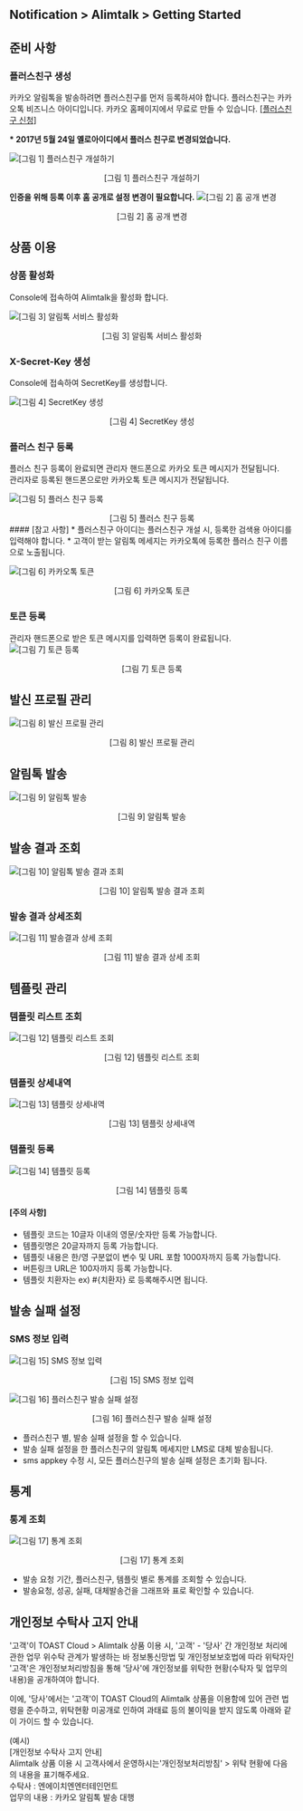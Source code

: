 ## Notification > Alimtalk > Getting Started

## 준비 사항
### 플러스친구 생성
카카오 알림톡을 발송하려면 플러스친구를 먼저 등록하셔야 합니다. 플러스친구는 카카오톡 비즈니스 아이디입니다. 카카오 홈페이지에서 무료로 만들 수 있습니다. <a target="_blank" href="https://center-pf.kakao.com">[플러스친구 신청]</a>

<b>* 2017년 5월 24일 옐로아이디에서 플러스 친구로 변경되었습니다.</b>

![[그림 1] 플러스친구 개설하기](http://static.toastoven.net/prod_alimtalk/img01.png)
<center>[그림 1] 플러스친구 개설하기</center>

<b>인증을 위해 등록 이후 홈 공개로 설정 변경이 필요합니다.</b>
![[그림 2] 홈 공개 변경](http://static.toastoven.net/prod_alimtalk/img02.png)
<center>[그림 2] 홈 공개 변경</center>

## 상품 이용

### 상품 활성화

Console에 접속하여 Alimtalk을 활성화 합니다.

![[그림 3] 알림톡 서비스 활성화](http://static.toastoven.net/prod_alimtalk/img03.png)
<center>[그림 3] 알림톡 서비스 활성화</center>

### X-Secret-Key 생성
Console에 접속하여 SecretKey를 생성합니다.

![[그림 4] SecretKey 생성](http://static.toastoven.net/prod_alimtalk/img04.png)
<center>[그림 4] SecretKey 생성</center>

### 플러스 친구 등록
플러스 친구 등록이 완료되면 관리자 핸드폰으로 카카오 토큰 메시지가 전달됩니다.<br>
관리자로 등록된 핸드폰으로만 카카오톡 토큰 메시지가 전달됩니다.

![[그림 5] 플러스 친구 등록](http://static.toastoven.net/prod_alimtalk/image05.png)
<center>[그림 5] 플러스 친구 등록</center>
#### [참고 사항]
* 플러스친구 아이디는 플러스친구 개설 시, 등록한 검색용 아이디를 입력해야 합니다.
* 고객이 받는 알림톡 메세지는 카카오톡에 등록한 플러스 친구 이름으로 노출됩니다.

![[그림 6] 카카오톡 토큰](http://static.toastoven.net/prod_alimtalk/img06.png)
<center>[그림 6] 카카오톡 토큰</center>

### 토큰 등록
관리자 핸드폰으로 받은 토큰 메시지를 입력하면 등록이 완료됩니다.
![[그림 7] 토큰 등록](http://static.toastoven.net/prod_alimtalk/image07.png)
<center>[그림 7] 토큰 등록</center>

## 발신 프로필 관리
![[그림 8] 발신 프로필 관리](http://static.toastoven.net/prod_alimtalk/image08.png)
<center>[그림 8] 발신 프로필 관리</center>

## 알림톡 발송
![[그림 9] 알림톡 발송](http://static.toastoven.net/prod_alimtalk/imgage09.png)
<center>[그림 9] 알림톡 발송</center>

## 발송 결과 조회
![[그림 10] 알림톡 발송 결과 조회](http://static.toastoven.net/prod_alimtalk/image10.png)
<center>[그림 10] 알림톡 발송 결과 조회</center>

### 발송 결과 상세조회
![[그림 11] 발송결과 상세 조회](http://static.toastoven.net/prod_alimtalk/image11.png)
<center>[그림 11] 발송 결과 상세 조회</center>

## 템플릿 관리
### 템플릿 리스트 조회
![[그림 12] 템플릿 리스트 조회](http://static.toastoven.net/prod_alimtalk/image12.png)
<center>[그림 12] 템플릿 리스트 조회</center>

### 템플릿 상세내역
![[그림 13] 템플릿 상세내역](http://static.toastoven.net/prod_alimtalk/image13.png)
<center>[그림 13] 템플릿 상세내역</center>

### 템플릿 등록
![[그림 14] 템플릿 등록](http://static.toastoven.net/prod_alimtalk/image14.png)
<center>[그림 14] 템플릿 등록</center>

#### [주의 사항]
* 템플릿 코드는 10글자 이내의 영문/숫자만 등록 가능합니다.
* 템플릿명은 20글자까지 등록 가능합니다.
* 템플릿 내용은 한/영 구분없이 변수 및 URL 포함 1000자까지 등록 가능합니다.
* 버튼링크 URL은 100자까지 등록 가능합니다.
* 템플릿 치환자는 ex) #{치환자} 로 등록해주시면 됩니다.


## 발송 실패 설정
### SMS 정보 입력
![[그림 15] SMS 정보 입력 ](http://static.toastoven.net/prod_alimtalk/image15.png)
<center>[그림 15] SMS 정보 입력</center>

![[그림 16] 플러스친구 발송 실패 설정 ](http://static.toastoven.net/prod_alimtalk/image16.png)
<center>[그림 16] 플러스친구 발송 실패 설정</center>

* 플러스친구 별, 발송 실패 설정을 할 수 있습니다.
* 발송 실패 설정을 한 플러스친구의 알림톡 메세지만 LMS로 대체 발송됩니다.
* sms appkey 수정 시, 모든 플러스친구의 발송 실패 설정은 초기화 됩니다.

## 통계
### 통계 조회
![[그림 17] 통계 조회 ](http://static.toastoven.net/prod_alimtalk/image17.png)
<center>[그림 17] 통계 조회</center>

* 발송 요청 기간, 플러스친구, 템플릿 별로 통계를 조회할 수 있습니다.
* 발송요청, 성공, 실패, 대체발송건을 그래프와 표로 확인할 수 있습니다.

## 개인정보 수탁사 고지 안내
'고객'이 TOAST Cloud > Alimtalk 상품 이용 시, '고객' - '당사' 간 개인정보 처리에 관한 업무 위수탁 관계가 발생하는 바 정보통신망법 및 개인정보보호법에 따라 위탁자인 '고객'은 개인정보처리방침을 통해 '당사'에 개인정보를 위탁한 현황(수탁자 및 업무의내용)을 공개하여야 합니다.

이에, '당사'에서는 '고객'이 TOAST Cloud의 Alimtalk 상품을 이용함에 있어 관련 법령을 준수하고, 위탁현황 미공개로 인하여 과태료 등의 불이익을 받지 않도록 아래와 같이 가이드 할 수 있습니다.

(예시)<br>
[개인정보 수탁사 고지 안내]<br>
Alimtalk 상품 이용 시 고객사에서 운영하시는'개인정보처리방침' > 위탁 현황에 다음의 내용을 표기해주세요.<br>
수탁사 : 엔에이치엔엔터테인먼트<br>
업무의 내용 : 카카오 알림톡 발송 대행<br>
